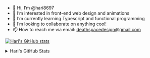 - 👋 Hi, I’m @hari8697
- 👀 I’m interested in front-end web design and animations
- 🌱 I’m currently learning Typescript and functional programming
- 💞️ I’m looking to collaborate on anything cool!
- 📫 How to reach me via email: deathspacedesign@gmail.com

[![Hari's GitHub stats](https://github-readme-stats.vercel.app/api?username=hari8697)](https://github.com/anuraghazra/github-readme-stats)


<details>
  <summary>Hari's GitHub Stats</summary>

  <img align="left" alt="Hari's GitHub Stats" src="https://github-readme-stats.vercel.app/api?username=hari8697&hide=contribs&count_private=true&show_icons=true&hide_border=false&theme=midnight-purple&border_color=5F2EEA" />

</details>

<!---
hari8697/hari8697 is a ✨ special ✨ repository because its `README.md` (this file) appears on your GitHub profile.
You can click the Preview link to take a look at your changes.
--->
